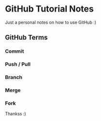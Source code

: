 # GitHub Tutorial Notes
Just a personal notes on how to use GitHub :)

## GitHub Terms

### Commit
### Push / Pull
### Branch
### Merge
### Fork

Thankss :)

